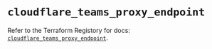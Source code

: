 # `cloudflare_teams_proxy_endpoint`

Refer to the Terraform Registory for docs: [`cloudflare_teams_proxy_endpoint`](https://registry.terraform.io/providers/cloudflare/cloudflare/4.11.0/docs/resources/teams_proxy_endpoint).
